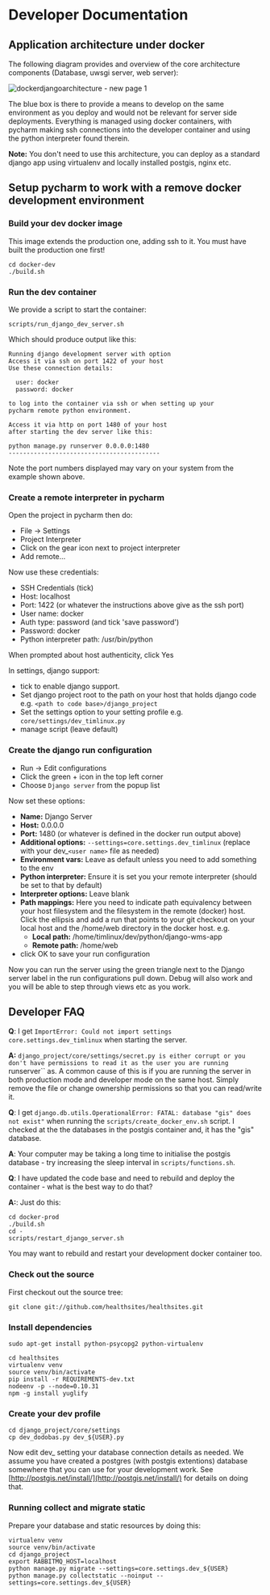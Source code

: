 # Developer Documentation

## Application architecture under docker

The following diagram provides and overview of the core architecture
components (Database, uwsgi server, web server):
 
![dockerdjangoarchitecture - new page 1](https://cloud.githubusercontent.com/assets/178003/5024388/750b85c8-6b12-11e4-97b0-c73b2d07e539.png)
 

The blue box is there to provide a means to develop on the same environment
as you deploy and would not be relevant for server side deployments. 
Everything is managed using docker containers, with pycharm
making ssh connections into the developer container and using the 
python interpreter found therein.

**Note:** You don't need to use this architecture, you can deploy as a standard
django app using virtualenv and locally installed postgis, nginx etc.

## Setup pycharm to work with a remove docker development environment

### Build your dev docker image

This image extends the production one, adding ssh to it. You must
have built the production one first!

```
cd docker-dev
./build.sh
```

### Run the dev container

We provide a script to start the container:

```
scripts/run_django_dev_server.sh
```

Which should produce output like this:

```
Running django development server with option
Access it via ssh on port 1422 of your host
Use these connection details:

  user: docker
  password: docker

to log into the container via ssh or when setting up your
pycharm remote python environment.

Access it via http on port 1480 of your host
after starting the dev server like this:

python manage.py runserver 0.0.0.0:1480
------------------------------------------

```

Note the port numbers displayed may vary on your system from the example 
shown above.

### Create a remote interpreter in pycharm

Open the project in pycharm then do:

* File -> Settings
* Project Interpreter
* Click on the gear icon next to project interpreter
* Add remote...

Now use these credentials:

* SSH Credentials (tick)
* Host: localhost
* Port: 1422 (or whatever the instructions above give as the ssh port)
* User name: docker
* Auth type: password (and tick 'save password')
* Password: docker
* Python interpreter path: /usr/bin/python

When prompted about host authenticity, click Yes

In settings, django support:

* tick to enable django support.
* Set django project root to the path on your host that holds django code e.g.
  ``<path to code base>/django_project``
* Set the settings option to your setting profile e.g.
  ``core/settings/dev_timlinux.py``
* manage script (leave default)


### Create the django run configuration

* Run -> Edit configurations
* Click the green + icon in the top left corner
* Choose ``Django server`` from the popup list

Now set these options:

* **Name:** Django Server
* **Host:** 0.0.0.0
* **Port:** 1480 (or whatever is defined in the docker run output above)
* **Additional options:** ``--settings=core.settings.dev_timlinux`` (replace with
  your dev_``<user name>`` file as needed)
* **Environment vars:** Leave as default unless you need to add something to the env
* **Python interpreter:** Ensure it is set you your remote interpreter (should be
  set to that by default)
* **Interpreter options:** Leave blank
* **Path mappings:** Here you need to indicate path equivalency between your host
  filesystem and the filesystem in the remote (docker) host. Click the ellipsis
  and add a run that points to your git checkout on your local host and the
  /home/web directory in the docker host. e.g.
  * **Local path:** /home/timlinux/dev/python/django-wms-app
  * **Remote path:** /home/web
* click OK to save your run configuration

Now you can run the server using the green triangle next to the Django server
label in the run configurations pull down. Debug will also work and you will be
able to step through views etc as you work.


## Developer FAQ

**Q**: I get ``ImportError: Could not import settings core.settings.dev_timlinux``
when starting the server.

**A:** ``django_project/core/settings/secret.py is either corrupt or you don't
have permissions to read it as the user you are running ``runserver`` as. A 
common cause of this is if you are running the server in both production
mode and developer mode on the same host. Simply remove the file or change
ownership permissions so that you can read/write it.

**Q**: I get ``django.db.utils.OperationalError: FATAL: database "gis" does not exist"``
when running the ``scripts/create_docker_env.sh`` script.  I checked at the 
the databases in the postgis container and, it has the "gis" database.

**A**: Your computer may be taking a long time to initialise the postgis 
database - try increasing the sleep interval in ``scripts/functions.sh``.

**Q**: I have updated the code base and need to rebuild and deploy the 
container - what is the best way to do that?

**A:**: Just do this:

```
cd docker-prod
./build.sh
cd -
scripts/restart_django_server.sh
```

You may want to rebuild and restart your development docker container too.


### Check out the source


First checkout out the source tree:

```
git clone git://github.com/healthsites/healthsites.git
```

### Install dependencies

```
sudo apt-get install python-psycopg2 python-virtualenv
```

```
cd healthsites
virtualenv venv
source venv/bin/activate
pip install -r REQUIREMENTS-dev.txt
nodeenv -p --node=0.10.31
npm -g install yuglify
```

### Create your dev profile



```
cd django_project/core/settings
cp dev_dodobas.py dev_${USER}.py
```

Now edit dev_<your username> setting your database connection details as
needed. We assume you have created a postgres (with postgis extentions)
database somewhere that you can use for your development work. See
[http://postgis.net/install/](http://postgis.net/install/) for details on doing
that.

### Running collect and migrate static

Prepare your database and static resources by doing this:

```
virtualenv venv
source venv/bin/activate
cd django_project
export RABBITMQ_HOST=localhost
python manage.py migrate --settings=core.settings.dev_${USER}
python manage.py collectstatic --noinput --settings=core.settings.dev_${USER}
```
